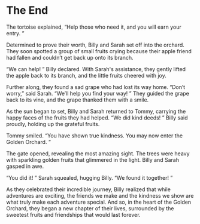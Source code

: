 # The End
The tortoise explained, “Help those who need it, and you will earn your entry. ”

Determined to prove their worth, Billy and Sarah set off into the orchard. They soon spotted a group of small fruits crying because their apple friend had fallen and couldn’t get back up onto its branch. 

“We can help! ” Billy declared. With Sarah's assistance, they gently lifted the apple back to its branch, and the little fruits cheered with joy. 

Further along, they found a sad grape who had lost its way home. “Don’t worry,” said Sarah. “We’ll help you find your way! ” They guided the grape back to its vine, and the grape thanked them with a smile. 

As the sun began to set, Billy and Sarah returned to Tommy, carrying the happy faces of the fruits they had helped. “We did kind deeds! ” Billy said proudly, holding up the grateful fruits. 

Tommy smiled. “You have shown true kindness. You may now enter the Golden Orchard. ”

The gate opened, revealing the most amazing sight. The trees were heavy with sparkling golden fruits that glimmered in the light. Billy and Sarah gasped in awe. 

“You did it! ” Sarah squealed, hugging Billy. “We found it together! ”

As they celebrated their incredible journey, Billy realized that while adventures are exciting, the friends we make and the kindness we show are what truly make each adventure special. And so, in the heart of the Golden Orchard, they began a new chapter of their lives, surrounded by the sweetest fruits and friendships that would last forever. 